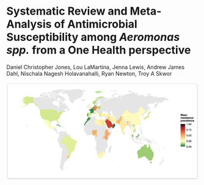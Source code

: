 # Systematic Review and Meta-Analysis of Antimicrobial Susceptibility among  <i>Aeromonas spp.</i> from a One Health perspective

Daniel Christopher Jones, Lou LaMartina, Jenna Lewis, Andrew James Dahl, Nischala Nagesh Holavanahalli, Ryan Newton, Troy A Skwor


![image](https://github.com/loulanomics/Aeromonas_metanalysis/blob/main/Figures/map.png)
